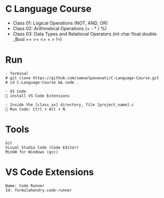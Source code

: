 # C Language Course

- Class 01: Logical Operations (NOT, AND, OR)
- Class 02: Arithmetical Operations (+ - * / %)
- Class 03: Data Types and Relational Operators (int char float double _Bool == >= <= < > !=)

# Run
```
- Terminal
# git clone https://github.com/samuelpavanati/C-Language-Course.git
# cd C-Language-Course && code .

- VS Code
💾 install VS Code Extensions

- Inside the [class_xx] directory, file [project_name].c
🐎 Run Code: Ctrl + Alt + N
```

# Tools
```
Git
Visual Studio Code (Code Editor)
MinGW for Windows (gcc)
```

# VS Code Extensions
```
Name: Code Runner
Id: formulahendry.code-runner
```